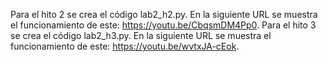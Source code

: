 Para el hito 2 se crea el código lab2_h2.py. En la siguiente URL se muestra el funcionamiento de este: https://youtu.be/CbqsmDM4Pp0.
Para el hito 3 se crea el código lab2_h3.py. En la siguiente URL se muestra el funcionamiento de este: https://youtu.be/wvtxJA-cEok.

